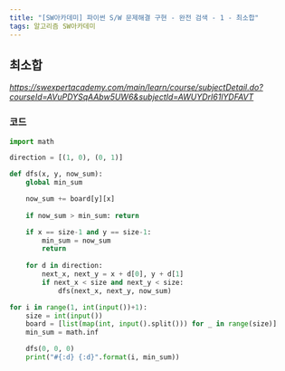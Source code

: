 ```yaml
---
title: "[SW아카데미] 파이썬 S/W 문제해결 구현 - 완전 검색 - 1 - 최소합"
tags: 알고리즘 SW아카데미
---
```


## 최소합

*<https://swexpertacademy.com/main/learn/course/subjectDetail.do?courseId=AVuPDYSqAAbw5UW6&subjectId=AWUYDrI61lYDFAVT>*

### 코드

``` python
import math

direction = [(1, 0), (0, 1)]

def dfs(x, y, now_sum):
    global min_sum

    now_sum += board[y][x]
    
    if now_sum > min_sum: return

    if x == size-1 and y == size-1:
        min_sum = now_sum
        return
    
    for d in direction:
        next_x, next_y = x + d[0], y + d[1]
        if next_x < size and next_y < size:
            dfs(next_x, next_y, now_sum)

for i in range(1, int(input())+1):
    size = int(input())
    board = [list(map(int, input().split())) for _ in range(size)]
    min_sum = math.inf

    dfs(0, 0, 0)
    print("#{:d} {:d}".format(i, min_sum))
```